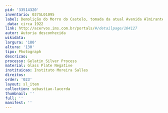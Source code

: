 ```yaml
---
pid: '33514320'
inventario: 037SL01095
label: Demolição do Morro do Castelo, tomada da atual Avenida Almirante Barroso
_data: circa 1922
link: http://acervos.ims.com.br/portals/#/detailpage/104127
autor: Autoria desconhecida
wikidata: 
largura: '180'
altura: '130'
tipo: Photograph
descricao: 
processo: Gelatin Silver Process
material: Glass Plate Negative
instituicao: Instituto Moreira Salles
direitos: 
order: '023'
layout: sl_item
collection: sebastiao-lacerda
thumbnail: ''
full: ''
manifest: ''
---
```

